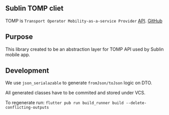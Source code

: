 ## Sublin TOMP cliet

TOMP is `Transport Operator Mobility-as-a-service Provider`
[API](https://app.swaggerhub.com/apis/TOMP-API-WG/transport-operator_maas_provider_api/1.1.0#/info).
[GitHub](https://github.com/TOMP-WG/TOMP-API/)


## Purpose
This library created to be an abstraction layer for TOMP API used by Sublin mobile app.

## Development

We use `json_serialazable` to generate `fromJson/toJson` logic on DTO.

All generated classes have to be commited and stored under VCS.

To regenerate run:
`flutter pub run build_runner build --delete-conflicting-outputs`

